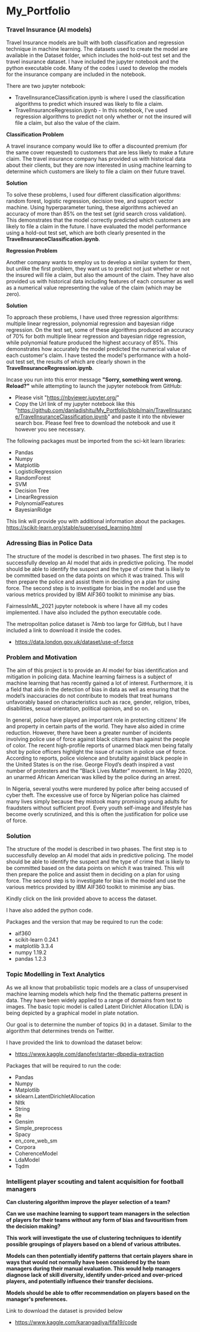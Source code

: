 # My_Portfolio

### Travel Insurance (AI models)
Travel Insurance models are built with both classification and regression technique in machine learning.
The datasets used to create the model are available in the Dataset folder, which includes the hold-out test set and the travel insurance dataset.
I have included the jupyter notebook and the python executable code. Many of the codes I used to develop the models for the insurance company are included in the notebook.

There are two jupyter notebook:
* TravelInsuranceClassification.ipynb is where I used the classification algorithms to predict which insured was likely to file a claim.
* TravelInsuranceRegression.ipynb - In this notebook, I've used regression algorithms to predict not only whether or not the insured will file a claim, but also the value of the claim.

**Classification Problem** 

A travel insurance company would like to offer a discounted premium (for the same cover requested) to customers that are less likely to make a future claim.
The travel insurance company has provided us with historical data about their clients, but they are now interested in using machine learning to determine which customers are likely to file a claim on their future travel. 

**Solution**

To solve these problems, I used four different classification algorithms: random forest, logistic regression, decision tree, and support vector machine. Using hyperparameter tuning, these algorithms achieved an accuracy of more than 85% on the test set (grid search cross validation). This demonstrates that the model correctly predicted which customers are likely to file a claim in the future. I have evaluated the model performance using a hold-out test set, which are both clearly presented in the **TravelInsuranceClassification.ipynb**.

**Regression Problem**

Another company wants to employ us to develop a similar system for them, but unlike the first problem, they want us to predict not just whether or not the insured will file a claim, but also the amount of the claim. They have also provided us with historical data including features of each consumer as well as a numerical value representing the value of the claim (which may be zero).

**Solution**

To approach these problems, I have used three regression algorithms: multiple linear regression, polynomial regression and bayesian ridge regression. On the test set, some of these algorithms produced an accuracy of 70% for both multiple linear regression and bayesian ridge regression, while polynomial feature produced the highest accuracy of 85%. This demonstrates how accurately the model predicted the numerical value of each customer's claim. I have tested the model's performance with a hold-out test set, the results of which are clearly shown in the **TravelInsuranceRegression.ipynb**.

Incase you run into this error message **"Sorry, something went wrong. Reload?"**  while attempting to launch the jupyter notebook from GitHub:
* Please visit "https://nbviewer.jupyter.org/" 
* Copy the Url link of my jupyter notebook like this "https://github.com/danladishitu/My_Portfolio/blob/main/TravelInsurance/TravelInsuranceClassification.ipynb" and paste it into the nbviewer search box. Please feel free to download the notebook and use it however you see necessary.

The following packages must be imported from the sci-kit learn libraries:
* Pandas
* Numpy
* Matplotlib
* LogisticRegression
* RandomForest
* SVM
* Decision Tree
* LinearRegression
* PolynomialFeatures
* BayesianRidge

This link will provide you with additional information about the packages.  https://scikit-learn.org/stable/supervised_learning.html

### Adressing Bias in Police Data
The structure of the model is described in two phases. The first step is to successfully develop an AI model that aids in predictive policing. The model should be able to identify the suspect and the type of crime that is likely to be committed based on the data points on which it was trained. This will then prepare the police and assist them in deciding on a plan for using force. The second step is to investigate for bias in the model and use the various metrics provided by IBM AIF360 toolkit to minimise any bias.

FairnessInML_2021 jupyter notebook is where I have all my codes implemented. I have also included the python executable code. 

The metropolitan police dataset is 74mb too large for GitHub, but I have included a link to download it inside the codes.
* https://data.london.gov.uk/dataset/use-of-force

### Problem and Motivation

The aim of this project is to provide an AI model for bias identification and mitigation in policing data. Machine learning fairness is a subject of machine learning that has recently gained a lot of interest. Furthermore, it is a field that aids in the detection of bias in data as well as ensuring that the model’s inaccuracies do not contribute to models that treat humans unfavorably based on characteristics such as race, gender, religion, tribes, disabilities, sexual orientation, political opinion, and so on.

In general, police have played an important role in protecting citizens’ life and property in certain parts of the world. They have also aided in crime reduction. However, there have been a greater number of incidents involving police use of force against black citizens than against the people of color. The recent high-profile reports of unarmed black men being fatally shot by police officers highlight the issue of racism in police use of force. According to reports, police violence and brutality against black people in the United States is on the rise. George Floyd’s death inspired a vast number of protesters and the ”Black Lives Matter” movement. In May 2020, an unarmed African American was killed by the police during an arrest.

In Nigeria, several youths were murdered by police after being accused of cyber theft. The excessive use of force by Nigerian police has claimed many lives simply because they mistook many promising young adults for fraudsters without sufficient proof. Every youth self-image and lifestyle has become overly scrutinized, and this is often the justification for police use of force.

### Solution 

The structure of the model is described in two phases. The first step is to successfully develop an AI model that aids in predictive policing. The model should be able to identify the suspect and the type of crime that is likely to be committed based on the data points on which it was trained. This will then prepare the police and assist them in deciding on a plan for using force. The second step is to investigate for bias in the model and use the various metrics provided by IBM AIF360 toolkit to minimise any bias.

Kindly click on the link provided above to access the dataset.

I have also added the python code.

Packages and the version that may be required to run the code: 
* aif360
* scikit-learn 0.24.1 
* matplotlib 3.3.4 
* numpy 1.19.2 
* pandas 1.2.3

### Topic Modelling in Text Analytics
As we all know that probabilistic topic models are a class of unsupervised machine learning models which help find the thematic patterns present in data. They have been widely applied to a range of domains from text to images. The basic topic model is called Latent Dirichlet Allocation (LDA) is being depicted by a graphical model in plate notation.

Our goal is to determine the number of topics (k) in a dataset. Similar to the algorithm that determines trends on Twitter. 

I have provided the link to download the dataset below:
* https://www.kaggle.com/danofer/starter-dbpedia-extraction

Packages that will be required to run the code:

* Pandas 
* Numpy
* Matplotlib
* sklearn.LatentDirichletAllocation
* Nltk
* String
* Re
* Gensim
* Simple_preprocess
* Spacy
* en_core_web_sm
* Corpora
* CoherenceModel
* LdaModel
* Tqdm

### Intelligent player scouting and talent acquisition for football managers

**Can clustering algorithm improve the player selection of a team?**

**Can we use machine learning to support team managers in the selection of players for their teams without any form of bias and favouritism from the decision making?**

**This work will investigate the use of clustering techniques to identify possible groupings of players based on a blend of various attributes.**

**Models can then potentially identify patterns that certain players share in ways that would not normally have been considered by the team managers during their manual evaluation. This would help managers diagnose lack of skill diversity, identify under-priced and over-priced players, and potentially influence their transfer decisions.**

**Models should be able to offer recommendation on players based on the manager's preferences.**

Link to download the dataset is provided below
* https://www.kaggle.com/karangadiya/fifa19/code



